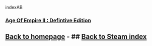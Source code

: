 indexAB

### [Age Of Empire II : Defintive Edition](AOE2Def.md)  

## [Back to homepage](/)  -  ## [Back to Steam index](/Steam/indexSteam.md)
